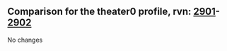 ## Comparison for the theater0 profile, rvn: [2901](https://github.com/PRO100KatYT/FortniteProfileRevisions/tree/main/profiles/theater0/2901%20theater0.json)-[2902](https://github.com/PRO100KatYT/FortniteProfileRevisions/tree/main/profiles/theater0/2902%20theater0.json)

No changes
